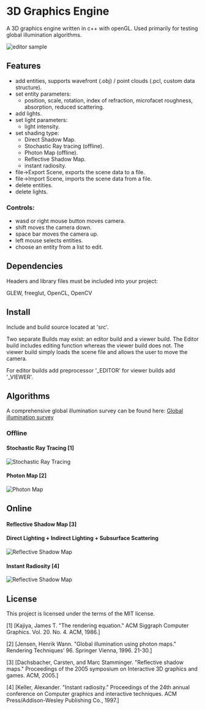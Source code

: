# 3D Graphics Engine

A 3D graphics engine written in c++ with openGL. Used primarily for testing global illumination algorithms.

![editor sample](https://github.com/Gregjksmith/Global-Illumination/blob/master/images/editorSample.png?raw=true)

## Features

+ add entities, supports wavefront (.obj) / point clouds (.pcl, custom data structure).
+ set entity parameters:
	* position, scale, rotation, index of refraction, microfacet roughness, absorption, reduced scattering.
+ add lights.
+ set light parameters:
	* light intensity.
+ set shading type:
	* Direct Shadow Map.
	* Stochastic Ray tracing (offline).
	* Photon Map (offline).
	* Reflective Shadow Map.
	* instant radiosity.
+ file->Export Scene, exports the scene data to a file.
+ file->Import Scene, imports the scene data from a file.
+ delete entities.
+ delete lights.

### Controls:
+ wasd or right mouse button moves camera.
+ shift moves the camera down.
+ space bar moves the camera up.
+ left mouse selects entities.
+ choose an entity from a list to edit.

## Dependencies

Headers and library files must be included into your project:

GLEW, freeglut, OpenCL, OpenCV

## Install

Include and build source located at 'src'.

Two separate Builds may exist: an editor build and a viewer build. 
The Editor build includes editing function whereas the viewer build does not. The viewer build simply loads the scene file and allows
the user to move the camera.

For editor builds add preprocessor '_EDITOR' for viewer builds add '_VIEWER'.

## Algorithms

A comprehensive global illumination survey can be found here: [Global illumination survey](https://gregjksmith.github.io/3D-Graphics-Engine/)

### Offline

#### Stochastic Ray Tracing [1]

![Stochastic Ray Tracing](https://github.com/Gregjksmith/3D-Graphics-Engine/blob/master/images/rayTracedImage_uniform_10000.png?raw=true)

#### Photon Map [2]

![Photon Map](https://github.com/Gregjksmith/3D-Graphics-Engine/blob/master/images/photonMapDiffuse.png?raw=true)

## Online

#### Reflective Shadow Map [3]

#### Direct Lighting + Indirect Lighting + Subsurface Scattering
![Reflective Shadow Map](https://github.com/Gregjksmith/3D-Graphics-Engine/blob/master/images/Reflective%20Shadow%20Map.png?raw=true)

#### Instant Radiosity [4]

![Reflective Shadow Map](https://github.com/Gregjksmith/3D-Graphics-Engine/blob/master/images/Instant%20Radiosity%203.png?raw=true)

## License

This project is licensed under the terms of the MIT license.

[1] [Kajiya, James T. "The rendering equation." ACM Siggraph Computer Graphics. Vol. 20. No. 4. ACM, 1986.]

[2] [Jensen, Henrik Wann. "Global illumination using photon maps." Rendering Techniques’ 96. Springer Vienna, 1996. 21-30.]

[3] [Dachsbacher, Carsten, and Marc Stamminger. "Reflective shadow maps." Proceedings of the 2005 symposium on Interactive 3D graphics and games. ACM, 2005.]

[4] [Keller, Alexander. "Instant radiosity." Proceedings of the 24th annual conference on Computer graphics and interactive techniques. ACM Press/Addison-Wesley Publishing Co., 1997.]